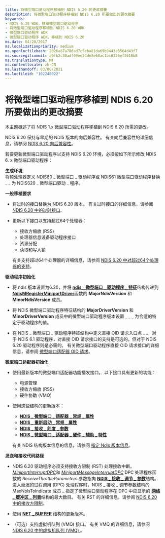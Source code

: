 ```yaml
---
title: 将微型端口驱动程序移植到 NDIS 6.20 的更改摘要
description: 将微型端口驱动程序移植到 NDIS 6.20 所要做出的更改摘要
keywords:
- NDIS 6.20 WDK，移植微型端口驱动程序
- 将微型端口驱动程序移植到 NDIS 6.20 WDK
- 微型端口驱动程序 WDK
- 微型端口驱动程序 WDK，移植到 NDIS 6.20
ms.date: 04/20/2017
ms.localizationpriority: medium
ms.openlocfilehash: 2026a87a786ad7c5eba81da69b9443e8564d43f7
ms.sourcegitcommit: a9fb2c30adf09ee24de8e68ac1bc6326ef3616b8
ms.translationtype: MT
ms.contentlocale: zh-CN
ms.lasthandoff: 03/06/2021
ms.locfileid: "102248022"
---
```

# <a name="summary-of-changes-required-to-port-a-miniport-driver-to-ndis-620"></a>将微型端口驱动程序移植到 NDIS 6.20 所要做出的更改摘要





本主题概述了将 NDIS 1.x 微型端口驱动程序移植到 NDIS 6.20 所需的更改。

NDIS 6.20 保持与早期的 NDIS 版本的向后兼容性。 有关向后兼容性的详细信息，请参阅 [NDIS 6.20 向后兼容性](ndis-6-20-backward-compatibility.md)。

若要更新微型端口驱动程序以支持 NDIS 6.20 环境，必须按如下所示修改 NDIS 6. x 微型端口驱动程序：

<a href="" id="build-environment"></a>**生成环境**  
将预处理器定义 NDIS60 \_ 微型端口 \_ 驱动程序或 NDIS61 微型端口驱动程序替换 \_ \_ 为 NDIS620 \_ 微型端口驱动 \_ 程序。

<a href="" id="general-porting-requirements"></a>**一般移植要求**  
-   将过时的接口替换为 NDIS 6.20 版本。 有关过时接口的详细信息，请参阅 [NDIS 6.20 中的过时接口](obsolete-interfaces-in-ndis-6-20.md)。

-   更新以下接口以支持超过64个处理器：

    -   接收方缩放 (RSS) 
    -   处理器信息设备驱动程序接口
    -   资源分配
    -   读取和写入锁

    有关支持超过64个处理器的详细信息，请参阅 [NDIS 6.20 中对超过64个处理器的支持](support-for-more-than-64-processors-in-ndis-6-20.md)。

<a href="" id="driver-initialization"></a>**驱动程序初始化**  
-   将 ndis 版本设置为6.20，并将 [**ndis \_ 微型端口 \_ 驱动程序 \_ 特征**](/windows-hardware/drivers/ddi/ndis/ns-ndis-_ndis_miniport_driver_characteristics)结构传递到 [**NdisMRegisterMiniportDriver**](/windows-hardware/drivers/ddi/ndis/nf-ndis-ndismregisterminiportdriver)函数的 **MajorNdisVersion** 和 **MinorNdisVersion** 成员。

-   将 NDIS 微型端口驱动程序特征结构的 **MajorDriverVersion** 和 **MinorDriverVersion** 成员中的微型端口驱动程序版本设置 \_ \_ \_ 为合适的特定于驱动程序的值。

-   在 NDIS \_ 微型端口 \_ 驱动程序特征结构中定义直接 OID 请求入口点 \_ 。 对于 NDIS 6.1 驱动程序，对直接 OID 请求接口的支持是可选的，但对于 NDIS 6.20 驱动程序则是必需的。 有关微型端口驱动程序直接 OID 请求接口的详细信息，请参阅 [微型端口适配器 OID 请求](miniport-adapter-oid-requests.md)。

<a href="" id="miniport-adapter-initialization"></a>**微型端口适配器初始化**  
-   使用最新版本的微型端口适配器功能播发接口。 以下接口具有更新的功能：
    -   电源管理
    -   接收方缩放 (RSS) 
    -   硬件协助 (VMQ) 
-   使用这些结构的更新版本：

    -   [**NDIS \_ 微型端口 \_ 适配器 \_ 常规 \_ 属性**](/windows-hardware/drivers/ddi/ndis/ns-ndis-_ndis_miniport_adapter_general_attributes)
    -   [**NDIS \_ 重新启动 \_ 常规 \_ 属性**](/windows-hardware/drivers/ddi/ndis/ns-ndis-_ndis_restart_general_attributes)
    -   [**NDIS \_ 接收 \_ 刻度 \_ 参数**](/windows-hardware/drivers/ddi/ntddndis/ns-ntddndis-_ndis_receive_scale_parameters)
    -   [**NDIS \_ 微型端口 \_ 适配器 \_ 硬件 \_ 辅助 \_ 特性**](/windows-hardware/drivers/ddi/ndis/ns-ndis-_ndis_miniport_adapter_hardware_assist_attributes)

    有关 NDIS 结构版本信息的信息，请参阅 [指定 Ndis 版本信息](specifying-ndis-version-information.md)。

<a href="" id="send-and-receive-code-paths"></a>**发送和接收代码路径**  
-   NDIS 6.20 驱动程序必须支持接收方限制 (RST) 处理接收中断。 [*MiniportInterruptDPC*](/windows-hardware/drivers/ddi/ndis/nc-ndis-miniport_interrupt_dpc)和 [*MiniportMessageInterruptDPC*](/windows-hardware/drivers/ddi/ndis/nc-ndis-miniport_message_interrupt_dpc) DPC 处理程序函数的 *ReceiveThrottleParameters* 参数指向 [**NDIS \_ 接收 \_ 调节 \_ 参数**](/windows-hardware/drivers/ddi/ndis/ns-ndis-_ndis_receive_throttle_parameters)结构。 进入延迟的过程调用 (DPC) 处理程序时，NDIS  \_ 接收 \_ 调节参数结构的 MaxNblsToIndicate 成员 \_ 指定了微型端口驱动程序在 DPC 中应显示的 [**网络 \_ 缓冲区 \_ 列表**](/windows-hardware/drivers/ddi/nbl/ns-nbl-net_buffer_list)结构的最大数目。 有关 RST 的详细信息，请参阅 [NDIS 6.20 中的接收方限制](receive-side-throttle-in-ndis-6-20.md)。

-   使用 [**NET \_ BUFFER**](/windows-hardware/drivers/ddi/nbl/ns-nbl-net_buffer) 结构的更新版本。

-   （可选）支持虚拟机队列 (VMQ) 接口。 有关 VMQ 的详细信息，请参阅 [NDIS 6.20 中的虚拟机队列 (VMQ) ](virtual-machine-queue--vmq--in-ndis-6-20.md)。

 

